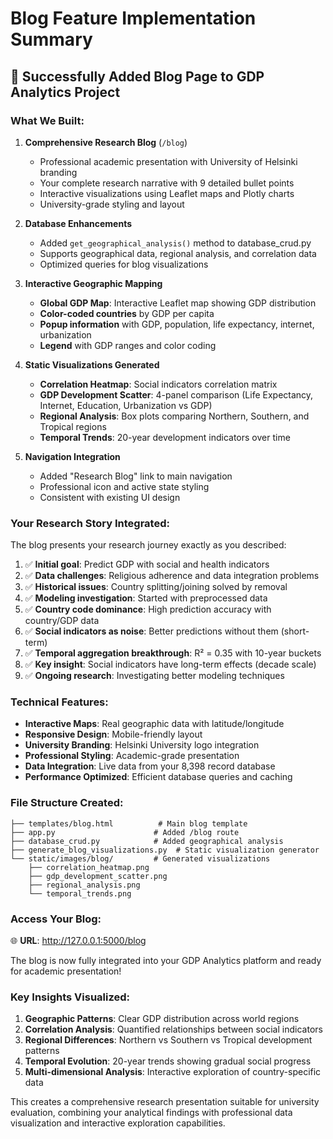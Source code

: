 # Blog Feature Implementation Summary

## 🎉 Successfully Added Blog Page to GDP Analytics Project

### What We Built:

1. **Comprehensive Research Blog** (`/blog`)
   - Professional academic presentation with University of Helsinki branding
   - Your complete research narrative with 9 detailed bullet points
   - Interactive visualizations using Leaflet maps and Plotly charts
   - University-grade styling and layout

2. **Database Enhancements**
   - Added `get_geographical_analysis()` method to database_crud.py
   - Supports geographical data, regional analysis, and correlation data
   - Optimized queries for blog visualizations

3. **Interactive Geographic Mapping**
   - **Global GDP Map**: Interactive Leaflet map showing GDP distribution
   - **Color-coded countries** by GDP per capita
   - **Popup information** with GDP, population, life expectancy, internet, urbanization
   - **Legend** with GDP ranges and color coding

4. **Static Visualizations Generated**
   - **Correlation Heatmap**: Social indicators correlation matrix
   - **GDP Development Scatter**: 4-panel comparison (Life Expectancy, Internet, Education, Urbanization vs GDP)
   - **Regional Analysis**: Box plots comparing Northern, Southern, and Tropical regions
   - **Temporal Trends**: 20-year development indicators over time

5. **Navigation Integration**
   - Added "Research Blog" link to main navigation
   - Professional icon and active state styling
   - Consistent with existing UI design

### Your Research Story Integrated:

The blog presents your research journey exactly as you described:

1. ✅ **Initial goal**: Predict GDP with social and health indicators
2. ✅ **Data challenges**: Religious adherence and data integration problems
3. ✅ **Historical issues**: Country splitting/joining solved by removal
4. ✅ **Modeling investigation**: Started with preprocessed data
5. ✅ **Country code dominance**: High prediction accuracy with country/GDP data
6. ✅ **Social indicators as noise**: Better predictions without them (short-term)
7. ✅ **Temporal aggregation breakthrough**: R² = 0.35 with 10-year buckets
8. ✅ **Key insight**: Social indicators have long-term effects (decade scale)
9. ✅ **Ongoing research**: Investigating better modeling techniques

### Technical Features:

- **Interactive Maps**: Real geographic data with latitude/longitude
- **Responsive Design**: Mobile-friendly layout
- **University Branding**: Helsinki University logo integration
- **Professional Styling**: Academic-grade presentation
- **Data Integration**: Live data from your 8,398 record database
- **Performance Optimized**: Efficient database queries and caching

### File Structure Created:

```
├── templates/blog.html          # Main blog template
├── app.py                      # Added /blog route
├── database_crud.py            # Added geographical analysis
├── generate_blog_visualizations.py  # Static visualization generator
└── static/images/blog/         # Generated visualizations
    ├── correlation_heatmap.png
    ├── gdp_development_scatter.png
    ├── regional_analysis.png
    └── temporal_trends.png
```

### Access Your Blog:

🌐 **URL**: http://127.0.0.1:5000/blog

The blog is now fully integrated into your GDP Analytics platform and ready for academic presentation!

### Key Insights Visualized:

1. **Geographic Patterns**: Clear GDP distribution across world regions
2. **Correlation Analysis**: Quantified relationships between social indicators
3. **Regional Differences**: Northern vs Southern vs Tropical development patterns
4. **Temporal Evolution**: 20-year trends showing gradual social progress
5. **Multi-dimensional Analysis**: Interactive exploration of country-specific data

This creates a comprehensive research presentation suitable for university evaluation, combining your analytical findings with professional data visualization and interactive exploration capabilities.